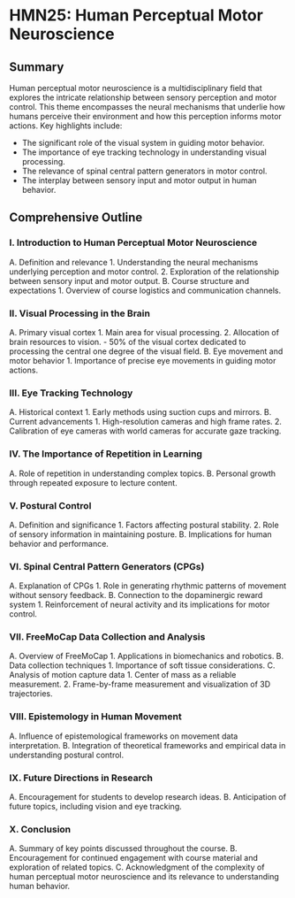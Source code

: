 # HMN25: Human Perceptual Motor Neuroscience

## Summary
Human perceptual motor neuroscience is a multidisciplinary field that explores the intricate relationship between sensory perception and motor control. This theme encompasses the neural mechanisms that underlie how humans perceive their environment and how this perception informs motor actions. Key highlights include:

- The significant role of the visual system in guiding motor behavior.
- The importance of eye tracking technology in understanding visual processing.
- The relevance of spinal central pattern generators in motor control.
- The interplay between sensory input and motor output in human behavior.

## Comprehensive Outline

### I. Introduction to Human Perceptual Motor Neuroscience
   A. Definition and relevance
      1. Understanding the neural mechanisms underlying perception and motor control.
      2. Exploration of the relationship between sensory input and motor output.
   B. Course structure and expectations
      1. Overview of course logistics and communication channels.

### II. Visual Processing in the Brain
   A. Primary visual cortex
      1. Main area for visual processing.
      2. Allocation of brain resources to vision.
         - 50% of the visual cortex dedicated to processing the central one degree of the visual field.
   B. Eye movement and motor behavior
      1. Importance of precise eye movements in guiding motor actions.

### III. Eye Tracking Technology
   A. Historical context
      1. Early methods using suction cups and mirrors.
   B. Current advancements
      1. High-resolution cameras and high frame rates.
      2. Calibration of eye cameras with world cameras for accurate gaze tracking.

### IV. The Importance of Repetition in Learning
   A. Role of repetition in understanding complex topics.
   B. Personal growth through repeated exposure to lecture content.

### V. Postural Control
   A. Definition and significance
      1. Factors affecting postural stability.
      2. Role of sensory information in maintaining posture.
   B. Implications for human behavior and performance.

### VI. Spinal Central Pattern Generators (CPGs)
   A. Explanation of CPGs
      1. Role in generating rhythmic patterns of movement without sensory feedback.
   B. Connection to the dopaminergic reward system
      1. Reinforcement of neural activity and its implications for motor control.

### VII. FreeMoCap Data Collection and Analysis
   A. Overview of FreeMoCap
      1. Applications in biomechanics and robotics.
   B. Data collection techniques
      1. Importance of soft tissue considerations.
   C. Analysis of motion capture data
      1. Center of mass as a reliable measurement.
      2. Frame-by-frame measurement and visualization of 3D trajectories.

### VIII. Epistemology in Human Movement
   A. Influence of epistemological frameworks on movement data interpretation.
   B. Integration of theoretical frameworks and empirical data in understanding postural control.

### IX. Future Directions in Research
   A. Encouragement for students to develop research ideas.
   B. Anticipation of future topics, including vision and eye tracking.

### X. Conclusion
   A. Summary of key points discussed throughout the course.
   B. Encouragement for continued engagement with course material and exploration of related topics.
   C. Acknowledgment of the complexity of human perceptual motor neuroscience and its relevance to understanding human behavior.